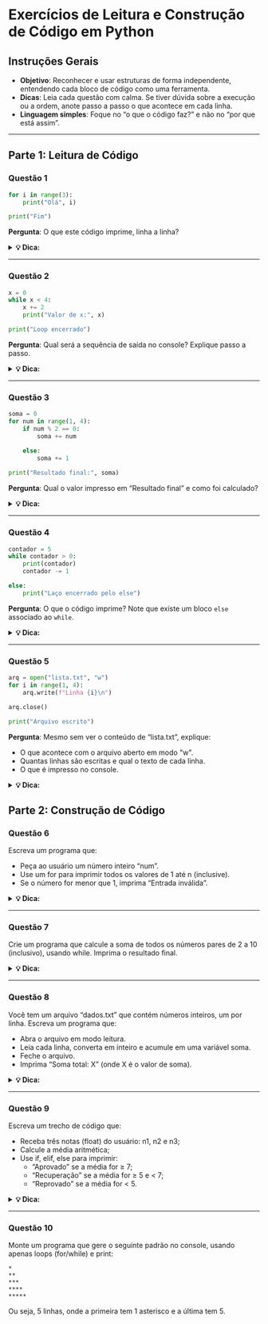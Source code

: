 # Exercícios de Leitura e Construção de Código em Python

## Instruções Gerais
- **Objetivo**: Reconhecer e usar estruturas de forma independente, entendendo cada bloco de código como uma ferramenta.
- **Dicas**: Leia cada questão com calma. Se tiver dúvida sobre a execução ou a ordem, anote passo a passo o que acontece em cada linha.
- **Linguagem simples**: Foque no “o que o código faz?” e não no “por que está assim”.

---

## Parte 1: Leitura de Código

### Questão 1
```python
for i in range(3):
    print("Olá", i)

print("Fim")
```

**Pergunta**: O que este código imprime, linha a linha?

<details>
  <summary> <strong> 💡 Dica: </strong> </summary>

> Lembre-se de que `range(3)` gera os valores 0, 1 e 2. Primeiro, execute cada iteração do `for`, depois execute o `print("Fim")`.

</details>

---

### Questão 2

```python
x = 0
while x < 4:
    x += 2
    print("Valor de x:", x)

print("Loop encerrado")
```

**Pergunta**: Qual será a sequência de saída no console? Explique passo a passo.

<details>
  <summary> <strong> 💡 Dica: </strong> </summary>

> Observe que `x` começa em 0. A cada iteração, soma-se 2 antes de imprimir. Quando o `while` não for mais verdadeiro, ele sai e executa o `print` final.

</details>

---

### Questão 3

```python
soma = 0
for num in range(1, 4):
    if num % 2 == 0:
        soma += num

    else:
        soma += 1
    
print("Resultado final:", soma)
```

**Pergunta**: Qual o valor impresso em “Resultado final” e como foi calculado?

<details>
  <summary> <strong> 💡 Dica: </strong> </summary>

> Percorra cada elemento do intervalo. Se o número for par (`num % 2 == 0`), adicione esse número; senão, adicione 1.

</details>

---

### Questão 4
```python
contador = 5
while contador > 0:
    print(contador)
    contador -= 1

else:
    print("Laço encerrado pelo else")
```

**Pergunta**: O que o código imprime? Note que existe um bloco `else` associado ao `while`.

<details>
  <summary> <strong> 💡 Dica: </strong> </summary>

> Em Python, o `else` após o `while` só é executado se o laço terminar “normalmente” (não por `break`). Aqui, não há `break`.

</details>

---

### Questão 5
```python
arq = open("lista.txt", "w")
for i in range(1, 4):
    arq.write(f"Linha {i}\n")

arq.close()

print("Arquivo escrito")
```

**Pergunta**: Mesmo sem ver o conteúdo de “lista.txt”, explique:
- O que acontece com o arquivo aberto em modo "w".
- Quantas linhas são escritas e qual o texto de cada linha.
- O que é impresso no console.

<details>
  <summary> <strong> 💡 Dica: </strong> </summary>

> Modo `"w"` cria ou limpa o arquivo antes de escrever. O `for i in range(1, 4)` gera i = 1, 2 e 3.

</details>

## Parte 2: Construção de Código
### Questão 6

Escreva um programa que:
- Peça ao usuário um número inteiro “num”.
- Use um for para imprimir todos os valores de 1 até n (inclusive).
- Se o número for menor que 1, imprima “Entrada inválida”.

<details>
  <summary> <strong> 💡 Dica: </strong> </summary>

> Pense em dois blocos:
> - Primeiro, verifique com `if n < 1` e trate o erro.
> - Depois, use `for i in range(1, n+1)` para os valores válidos.

</details>

---

### Questão 7

Crie um programa que calcule a soma de todos os números pares de 2 a 10 (inclusivo), usando while. Imprima o resultado final.

<details>
  <summary> <strong> 💡 Dica: </strong> </summary>

> Inicialize uma variável soma em zero e outra variável `x = 2`. Enquanto `x <= 10`, adicione `x` à soma e incremente `x` de 2 em 2 (ou seja, `x += 2`).

</details>

---

### Questão 8

Você tem um arquivo “dados.txt” que contém números inteiros, um por linha. Escreva um programa que:
- Abra o arquivo em modo leitura.
- Leia cada linha, converta em inteiro e acumule em uma variável soma.
- Feche o arquivo.
- Imprima “Soma total: X” (onde X é o valor de soma).

<details>
  <summary> <strong> 💡 Dica: </strong> </summary>

> Use:
> ```python arq = open("dados.txt", "r")
> for linha in arq:
>     num = int(linha.strip())
>     soma += num
> arq.close()
> ```
> Certifique-se de iniciar `soma = 0` antes do loop.

</details>

---

### Questão 9
Escreva um trecho de código que:
- Receba três notas (float) do usuário: n1, n2 e n3;
- Calcule a média aritmética;
- Use if, elif, else para imprimir:
  - “Aprovado” se a média for ≥ 7;
  - “Recuperação” se a média for ≥ 5 e < 7;
  - “Reprovado” se a média for < 5.

<details>
  <summary> <strong>💡 Dica: </strong> </summary>

> Defina:
> ```python
> media = (n1 + n2 + n3) / 3
> if media >= 7:
>     print("Aprovado")
> 
> elif media >= 5:
>     print("Recuperação")
>
> else:
>     print("Reprovado")
> ```
> Observe a ordem das condições.

</details>

---

### Questão 10

Monte um programa que gere o seguinte padrão no console, usando apenas loops (for/while) e print:

```
*
**
***
****
*****
```

Ou seja, 5 linhas, onde a primeira tem 1 asterisco e a última tem 5.